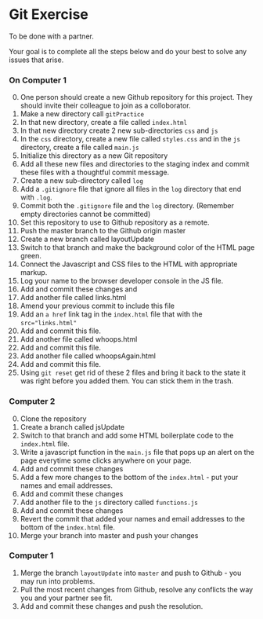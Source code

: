 # Git Exercise
To be done with a partner.

Your goal is to complete all the steps below and do your best to solve any issues that arise.

### On Computer 1
0. One person should create a new Github repository for this project. They should invite their colleague to join as a colloborator.
1. Make a new directory call `gitPractice`
2. In that new directory, create a file called `index.html`
3. In that new directory create 2 new sub-directories `css` and `js`
4. In the `css` directory, create a new file called `styles.css` and in the `js` directory, create a file called `main.js`
5. Initialize this directory as a new Git repository
6. Add all these new files and directories to the staging index and commit these files with a thoughtful commit message.
7. Create a new sub-directory called `log`
8. Add a `.gitignore` file that ignore all files in the `log` directory that end with `.log`.
9. Commit both the `.gitignore` file and the `log` directory. (Remember empty directories cannot be committed)
10. Set this repository to use to Github repository as a remote.
11. Push the master branch to the Github origin master
12. Create a new branch called layoutUpdate
13. Switch to that branch and make the background color of the HTML page green.
14. Connect the Javascript and CSS files to the HTML with appropriate markup.
15. Log your name to the browser developer console in the JS file.
16. Add and commit these changes and
17. Add another file called links.html
18. Amend your previous commit to include this file
19. Add an `a href` link tag in the `index.html` file that with the `src="links.html"`
20. Add and commit this file.
21. Add another file called whoops.html
22. Add and commit this file.
23. Add another file called whoopsAgain.html
24. Add and commit this file.
25. Using `git reset` get rid of these 2 files and bring it back to the state it was right before you added them. You can stick them in the trash.

### Computer 2
0. Clone the repository
1. Create a branch called jsUpdate
2. Switch to that branch and add some HTML boilerplate code to the `index.html` file.
4. Write a javascript function in the `main.js` file that pops up an alert on the page everytime some clicks anywhere on your page.
5. Add and commit these changes
6. Add a few more changes to the bottom of the `index.html` - put your names and email addresses.
7. Add and commit these changes
8. Add another file to the `js` directory called `functions.js`
9. Add and commit these changes
10. Revert the commit that added your names and email addresses to the bottom of the `index.html` file.
11. Merge your branch into master and push your changes

### Computer 1
1. Merge the branch `layoutUpdate` into `master` and push to Github - you may run into problems.
2. Pull the most recent changes from Github, resolve any conflicts the way you and your partner see fit.
3. Add and commit these changes and push the resolution.


